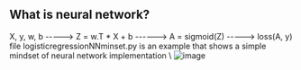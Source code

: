  ## What is neural network?
 X, y, w, b -----> Z = w.T * X + b ------> A = sigmoid(Z) -----> loss(A, y) 
 file logisticregressionNNminset.py is an example that shows a simple mindset of neural network implementation \ 
![image](https://user-images.githubusercontent.com/64529936/119261066-f6ebaa80-bbd5-11eb-962f-0641b5a61f57.png)
